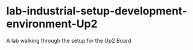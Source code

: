# lab-industrial-setup-development-environment-Up2
A lab walking through the setup for the Up2 Board
